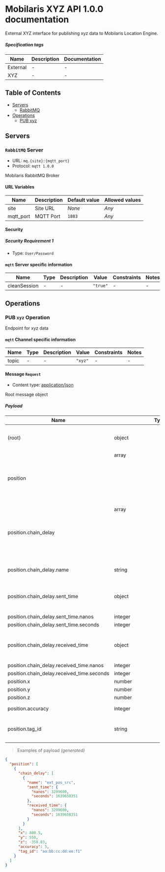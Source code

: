 # Mobilaris XYZ API 1.0.0 documentation

External XYZ interface for publishing xyz data to Mobilaris Location Engine.

##### Specification tags

| Name | Description | Documentation |
|---|---|---|
| External | - | - |
| XYZ | - | - |


## Table of Contents

* [Servers](#servers)
  * [RabbitMQ](#rabbitmq-server)
* [Operations](#operations)
  * [PUB xyz](#pub-xyz-operation)

## Servers

### `RabbitMQ` Server

* URL: `mq.{site}:{mqtt_port}`
* Protocol: `mqtt 1.0.0`

Mobilaris RabbitMQ Broker

#### URL Variables

| Name | Description | Default value | Allowed values |
|---|---|---|---|
| site | Site URL | _None_ | _Any_ |
| mqtt_port | MQTT Port | `1883` | _Any_ |

#### Security

##### Security Requirement 1

* Type: `User/Password`





#### `mqtt` Server specific information

| Name | Type | Description | Value | Constraints | Notes |
|---|---|---|---|---|---|
| cleanSession | - | - | `"true"` | - | - |


## Operations

### PUB `xyz` Operation

Endpoint for xyz data

#### `mqtt` Channel specific information

| Name | Type | Description | Value | Constraints | Notes |
|---|---|---|---|---|---|
| topic | - | - | `"xyz"` | - | - |

#### Message `Request`

* Content type: [application/json](https://www.iana.org/assignments/media-types/application/json)

Root message object

##### Payload

| Name | Type | Description | Value | Constraints | Notes |
|---|---|---|---|---|---|
| (root) | object | - | - | - | **additional properties are allowed** |
| position | array<object> | - | - | - | **required** |
| position.chain_delay | array<object> | - | - | - | - |
| position.chain_delay.name | string | Name of service / device introducing delay | - | - | **required** |
| position.chain_delay.sent_time | object | Unix time(UTC) divided into seconds and nano seconds. | - | - | **required**, **additional properties are allowed** |
| position.chain_delay.sent_time.nanos | integer | - | - | - | **required** |
| position.chain_delay.sent_time.seconds | integer | - | - | - | **required** |
| position.chain_delay.received_time | object | Unix time(UTC) divided into seconds and nano seconds. | - | - | **required**, **additional properties are allowed** |
| position.chain_delay.received_time.nanos | integer | - | - | - | **required** |
| position.chain_delay.received_time.seconds | integer | - | - | - | **required** |
| position.x | number | x coordinate | - | - | **required** |
| position.y | number | y coordinate | - | - | **required** |
| position.z | number | z coordinate | - | - | **required** |
| position.accuracy | integer | Accuracy of position. | - | - | **required** |
| position.tag_id | string | MAC address of device / tag. Formatted aa:bb.cc:dd:ee:f1 | - | - | **required** |

> Examples of payload _(generated)_

```json
{
  "position": [
    {
      "chain_delay": [
        {
          "name": "ext_pos_src",
          "sent_time": {
            "nanos": 3299600,
            "seconds": 1639658351
          },
          "received_time": {
            "nanos": 3299600,
            "seconds": 1639658351
          }
        }
      ],
      "x": 800.5,
      "y": 550,
      "z": -350.83,
      "accuracy": 5,
      "tag_id": "aa:bb:cc:dd:ee:f1"
    }
  ]
}
```



